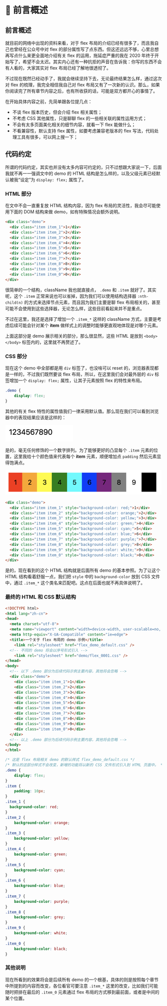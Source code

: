 # 📕 前言概述

## 前言概述

就目前的网络中出现的资料来看，对于 flex 布局的介绍已经有很多了，而且我自己也曾经在公众号中对 flex 的部分属性写了点东西。但这还远远不够，心里总想再写点什么来更全面地介绍有关 flex 的运用，拖延症严重的我在 2020 年终于开始写了，希望不会太迟。其实内心还有一种抗拒的声音在告诉我：你写的东西不会有人看的，大家其实对 flex 布局已经了解地很透彻了。

不过现在既然已经动手了，我就会继续坚持下去，无论最终结果怎么样，通过这次对 flex 的梳理，我完全相信我自己对 flex 布局又有了一次新的认识。那么，如果你阅读完了所有章节内容之后，也有所收获的话，可能是双方都开心的事情了。

在开始具体内容之前，先简单跟各位提几点：

- 不谈 flex 版本历史，但会介绍 flex 相关属性；
- 不考虑 CSS 其他属性，只是聊聊 flex 的一些相关联的属性运用方式；
- 不会有太多页面美化相关的细节内容，就看一下 flex 能做什么；
- 不看兼容性，默认支持 flex 属性，如要考虑兼容老版本的 flex 写法，代码处理工具有很多，可以网上搜一下；

## 代码约定
所谓的代码约定，其实也并没有太多内容可约定的，只不过想跟大家说一下，后面我就不再一一强调文中的 demo 的 HTML 结构是怎么样的，以及父级元素已经默认被我“设定”为 `display: flex;` 属性了。

### HTML 部分
在文中不会一直重复放 HTML 结构内容，因为 flex 布局的灵活性，我会尽可能使用下面的 DOM 结构来做 demo，如有特殊情况会额外说明。

```html
<div class="demo">
  <div class="item item_1">1</div>
  <div class="item item_2">2</div>
  <div class="item item_3">3</div>
  <div class="item item_4">4</div>
  <div class="item item_5">5</div>
  <div class="item item_6">6</div>
  <div class="item item_7">7</div>
  <div class="item item_8">8</div>
  <div class="item item_9">9</div>
  <div class="item item_0">0</div>
</div>
```

很简单的一个结构，className 我也就直接点， `.demo` 和 `.item` 就好了。其实呢，这个 `.item`  正常来说也可以省掉，因为我们可以使用结构选择器 `:nth-child(n)` 的方式来选择节点元素，而且因为我们主要是聊 flex 布局相关的，甚至可能不会使用到这些选择器，无论怎么样，这些目前看起来并不是重点。

不过在这里，我还是选择了增加一个 `.item_*` 这样的 className 方式，主要是考虑后续可能会针对某个 **item** 做样式上的调整时能够更直观地体现是对哪个元素。

上面这部分是 demo 展示相关的部分，那么很显然，这些 HTML 是放到 `<body></body>` 标签内的，这里就不再赘述了。

### CSS 部分
现在这个 demo 中全部都是用 `div` 标签了，也没啥可以 reset 的，浏览器表现都是一样的，不过我们既然要谈 flex 布局，所以，在这里我们会对最外层的 `div` 标签增加一个 `display: flex;` 属性，让其子元素按照 flex 的特性来布局。

```css
.demo {
	display: flex;
}
```

其他的有关 flex 特性的属性值我们一律采用默认值。那么现在我们可以看到浏览器中的表现结果应该是这样的：

![image.png](image/01-1.png)

是的，毫无任何修饰的一个数字排列。为了能够更好的凸显每个 `.item` 元素的位置，这里我给十个颜色值来代表每个 **item** 元素，顺便增加点 `padding` 然后元素显得饱满点。

![image.png](image/01-2.png)

```html
<div class="demo">
  <div class="item item_1" style="background-color: red;">1</div>
  <div class="item item_2" style="background-color: orange;">2</div>
  <div class="item item_3" style="background-color: yellow;">3</div>
  <div class="item item_4" style="background-color: green;">4</div>
  <div class="item item_5" style="background-color: cyan;">5</div>
  <div class="item item_6" style="background-color: blue;">6</div>
  <div class="item item_7" style="background-color: purple;">7</div>
  <div class="item item_8" style="background-color: grey;">8</div>
  <div class="item item_9" style="background-color: white;">9</div>
  <div class="item item_0" style="background-color: black;">0</div>
</div>
```

是的，现在看到的这个 HTML 结构就是后面所有 demo 的基本参照。为了让这个 HTML 结构看着舒服一点，我们把 `style` 中的 `background-color` 放到 CSS 文件中，通过 `.item_*` 这个类名来匹配吧。这点在后面也就不再具体说明了。

### 最终的 HTML 和 CSS 默认结构
```html
<!DOCTYPE html>
<html lang="zh-cn">
<head>
  <meta charset="utf-8">
  <meta name="viewport" content="width=device-width, user-scalable=no, initial-scale=1.0, maximum-scale=1.0, minimum-scale=1.0, minimal-ui, shrink-to-fit=no">
  <meta http-equiv="X-UA-Compatible" content="ie=edge">
  <title>一个关于 flex 布局的 demo 示例</title>
	<link rel="stylesheet" href="flex_demo_default.css" />
  <!-- 不同的 demo 将会以序号形式引入 -->
	<link rel="stylesheet" href="demo/flex_0001.css" />
</head>
<body>
  <!-- 以下 .demo 部分为后续代码示例主要内容，其他将会忽略 -->
  <div class="demo">
    <div class="item item_1">1</div>
    <div class="item item_2">2</div>
    <div class="item item_3">3</div>
    <div class="item item_4">4</div>
    <div class="item item_5">5</div>
    <div class="item item_6">6</div>
    <div class="item item_7">7</div>
    <div class="item item_8">8</div>
    <div class="item item_9">9</div>
    <div class="item item_0">0</div>
  </div>
  <!-- 以上 .demo 部分为后续代码示例主要内容，其他将会忽略 -->
</body>
</html>
```

```css
/* 这是 flex 布局相关 demo 的默认样式 flex_demo_default.css */
/* 默认的这部分样式不会改变，新增的功能将以新的 CSS 文件形式引入到 HTML 页面中。 */
.demo {
	display: flex;
}
.item {
	padding: 10px;
}
.item_1 {
  background-color: red;
}
.item_2 {
	background-color: orange;
}
.item_3 {
	background-color: yellow;
}
.item_4 {
	background-color: green;
}
.item_5 {
	background-color: cyan;
}
.item_6 {
	background-color: blue;
}
.item_7 {
	background-color: purple;
}
.item_8 {
	background-color: grey;
}
.item_9 {
	background-color: white;
}
.item_0 {
	background-color: black;
}
```

### 其他说明
现在所看到的效果将会是后续所有 demo 的一个根基，具体的则是按照每个章节中所提到的内容而改变，各位看官可要注意 `.item_*` 这里的改变，比如我们可能随时把排在最后的 `.item_0` 元素通过 flex 布局的方式移到最前面，或者是中间的某个位置。